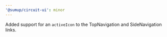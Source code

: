 ```yaml
---
'@sumup/circuit-ui': minor
---
```


Added support for an `activeIcon` to the TopNavigation and SideNavigation links.
